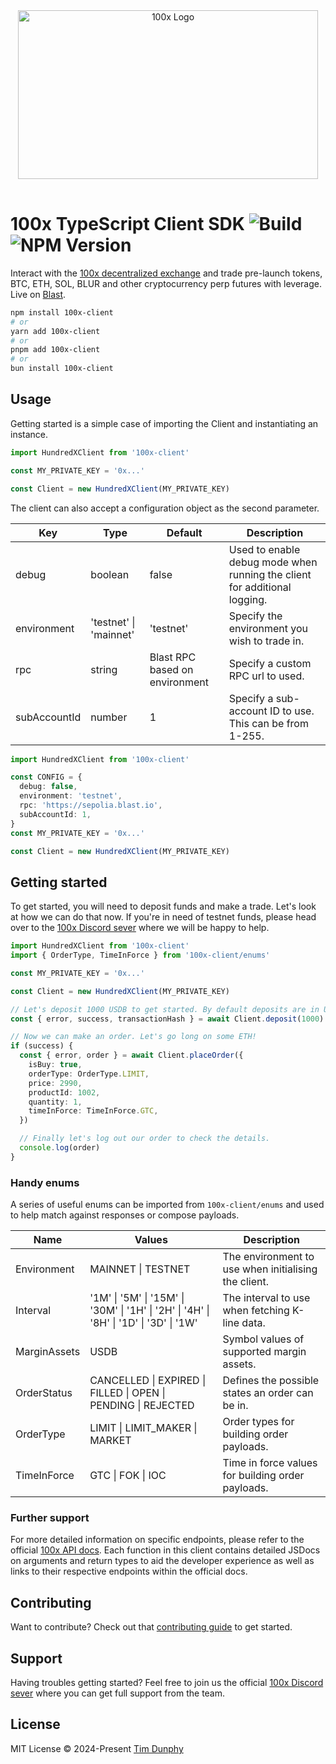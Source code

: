 <div align="center">
  <img src="https://app.100x.finance/brand/100x-bg-blue.webp" alt="100x Logo" width="480" height="270" style="margin: 1rem 0;">
</div>

# 100x TypeScript Client SDK ![Build](https://img.shields.io/github/actions/workflow/status/MeanBoyCousin/100xClient/release.yml?style=flat-square&label=Build&color=%234177f6) ![NPM Version](https://img.shields.io/npm/v/100x-client?style=flat-square&label=NPM&color=%234177f6)

Interact with the [100x decentralized exchange](https://100x.finance/) and trade pre-launch tokens, BTC, ETH, SOL, BLUR and other cryptocurrency perp futures with leverage. Live on [Blast](https://blast.io/en).

```bash
npm install 100x-client
# or
yarn add 100x-client
# or
pnpm add 100x-client
# or
bun install 100x-client
```

## Usage

Getting started is a simple case of importing the Client and instantiating an instance.

```ts
import HundredXClient from '100x-client'

const MY_PRIVATE_KEY = '0x...'

const Client = new HundredXClient(MY_PRIVATE_KEY)
```

The client can also accept a configuration object as the second parameter.

| Key          | Type                   | Default                        | Description                                                               |
|--------------|------------------------|--------------------------------|---------------------------------------------------------------------------|
| debug        | boolean                | false                          | Used to enable debug mode when running the client for additional logging. |
| environment  | 'testnet' \| 'mainnet' | 'testnet'                      | Specify the environment you wish to trade in.                             |
| rpc          | string                 | Blast RPC based on environment | Specify a custom RPC url to used.                                         |
| subAccountId | number                 | 1                              | Specify a sub-account ID to use. This can be from 1-255.                  |

```ts
import HundredXClient from '100x-client'

const CONFIG = {
  debug: false,
  environment: 'testnet',
  rpc: 'https://sepolia.blast.io',
  subAccountId: 1,
}
const MY_PRIVATE_KEY = '0x...'

const Client = new HundredXClient(MY_PRIVATE_KEY)
```

## Getting started

To get started, you will need to deposit funds and make a trade. Let's look at how we can do that now. If you're in need of testnet funds, please head over to the [100x Discord sever](https://discord.gg/100xdex) where we will be happy to help.

```ts
import HundredXClient from '100x-client'
import { OrderType, TimeInForce } from '100x-client/enums'

const MY_PRIVATE_KEY = '0x...'

const Client = new HundredXClient(MY_PRIVATE_KEY)

// Let's deposit 1000 USDB to get started. By default deposits are in USDB.
const { error, success, transactionHash } = await Client.deposit(1000)

// Now we can make an order. Let's go long on some ETH!
if (success) {
  const { error, order } = await Client.placeOrder({
    isBuy: true,
    orderType: OrderType.LIMIT,
    price: 2990,
    productId: 1002,
    quantity: 1,
    timeInForce: TimeInForce.GTC,
  })

  // Finally let's log out our order to check the details.
  console.log(order)
}
```

### Handy enums

A series of useful enums can be imported from `100x-client/enums` and used to help match against responses or compose payloads.

| Name         | Values                                                                                 | Description                                          |
|--------------|----------------------------------------------------------------------------------------|------------------------------------------------------|
| Environment  | MAINNET \| TESTNET                                                                     | The environment to use when initialising the client. |
| Interval     | '1M' \| '5M' \| '15M' \| '30M' \| '1H' \| '2H' \| '4H' \| '8H' \| '1D' \| '3D' \| '1W' | The interval to use when fetching K-line data.       |
| MarginAssets | USDB                                                                                   | Symbol values of supported margin assets.            |
| OrderStatus  | CANCELLED \| EXPIRED \| FILLED \| OPEN \| PENDING \| REJECTED                          | Defines the possible states an order can be in.      |
| OrderType    | LIMIT \| LIMIT_MAKER \| MARKET                                                         | Order types for building order payloads.             |
| TimeInForce  | GTC \| FOK \| IOC                                                                      | Time in force values for building order payloads.    |

### Further support

For more detailed information on specific endpoints, please refer to the official [100x API docs](https://100x.readme.io/reference/100x-api-introduction). Each function in this client contains detailed JSDocs on arguments and return types to aid the developer experience as well as links to their respective endpoints within the official docs.

## Contributing

Want to contribute? Check out that [contributing guide](https://github.com/MeanBoyCousin/100xClient/blob/master/CONTRIBUTING.md) to get started.

## Support

Having troubles getting started? Feel free to join us the official [100x Discord sever](https://discord.gg/100xdex) where you can get full support from the team.

## License

MIT License © 2024-Present [Tim Dunphy](https://github.com/MeanBoyCousin)
